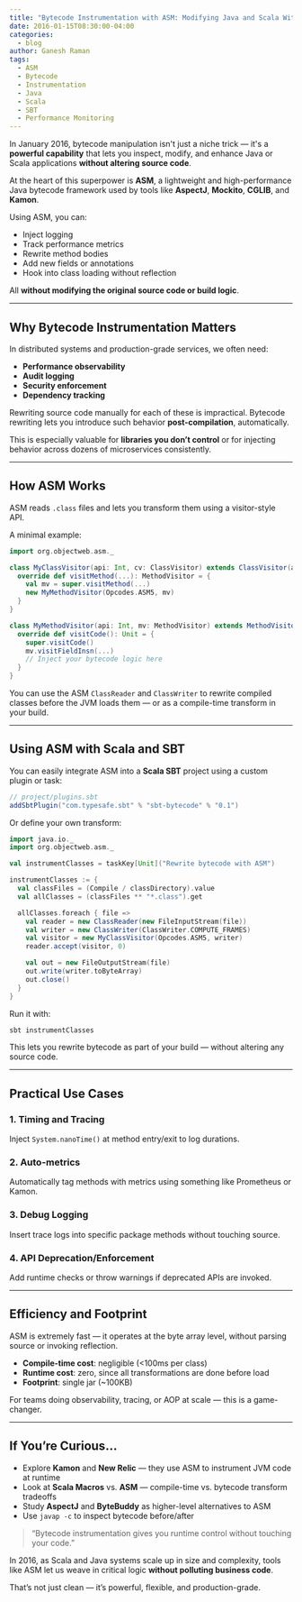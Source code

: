 ```yaml
---
title: "Bytecode Instrumentation with ASM: Modifying Java and Scala Without Touching the Code"
date: 2016-01-15T08:30:00-04:00
categories:
  - blog
author: Ganesh Raman
tags:
  - ASM
  - Bytecode
  - Instrumentation
  - Java
  - Scala
  - SBT
  - Performance Monitoring
---
```


In January 2016, bytecode manipulation isn't just a niche trick — it's a **powerful capability** that lets you inspect, modify, and enhance Java or Scala applications **without altering source code**.

At the heart of this superpower is **ASM**, a lightweight and high-performance Java bytecode framework used by tools like **AspectJ**, **Mockito**, **CGLIB**, and **Kamon**.

Using ASM, you can:

- Inject logging
- Track performance metrics
- Rewrite method bodies
- Add new fields or annotations
- Hook into class loading without reflection

All **without modifying the original source code or build logic**.

---

## Why Bytecode Instrumentation Matters

In distributed systems and production-grade services, we often need:

- **Performance observability**
- **Audit logging**
- **Security enforcement**
- **Dependency tracking**

Rewriting source code manually for each of these is impractical. Bytecode rewriting lets you introduce such behavior **post-compilation**, automatically.

This is especially valuable for **libraries you don’t control** or for injecting behavior across dozens of microservices consistently.

---

## How ASM Works

ASM reads `.class` files and lets you transform them using a visitor-style API.

A minimal example:

```scala
import org.objectweb.asm._

class MyClassVisitor(api: Int, cv: ClassVisitor) extends ClassVisitor(api, cv) {
  override def visitMethod(...): MethodVisitor = {
    val mv = super.visitMethod(...)
    new MyMethodVisitor(Opcodes.ASM5, mv)
  }
}

class MyMethodVisitor(api: Int, mv: MethodVisitor) extends MethodVisitor(api, mv) {
  override def visitCode(): Unit = {
    super.visitCode()
    mv.visitFieldInsn(...)
    // Inject your bytecode logic here
  }
}
```

You can use the ASM `ClassReader` and `ClassWriter` to rewrite compiled classes before the JVM loads them — or as a compile-time transform in your build.

---

## Using ASM with Scala and SBT

You can easily integrate ASM into a **Scala SBT** project using a custom plugin or task:

```scala
// project/plugins.sbt
addSbtPlugin("com.typesafe.sbt" % "sbt-bytecode" % "0.1")
```

Or define your own transform:

```scala
import java.io._
import org.objectweb.asm._

val instrumentClasses = taskKey[Unit]("Rewrite bytecode with ASM")

instrumentClasses := {
  val classFiles = (Compile / classDirectory).value
  val allClasses = (classFiles ** "*.class").get

  allClasses.foreach { file =>
    val reader = new ClassReader(new FileInputStream(file))
    val writer = new ClassWriter(ClassWriter.COMPUTE_FRAMES)
    val visitor = new MyClassVisitor(Opcodes.ASM5, writer)
    reader.accept(visitor, 0)

    val out = new FileOutputStream(file)
    out.write(writer.toByteArray)
    out.close()
  }
}
```

Run it with:

```bash
sbt instrumentClasses
```

This lets you rewrite bytecode as part of your build — without altering any source code.

---

## Practical Use Cases

### 1. **Timing and Tracing**
Inject `System.nanoTime()` at method entry/exit to log durations.

### 2. **Auto-metrics**
Automatically tag methods with metrics using something like Prometheus or Kamon.

### 3. **Debug Logging**
Insert trace logs into specific package methods without touching source.

### 4. **API Deprecation/Enforcement**
Add runtime checks or throw warnings if deprecated APIs are invoked.

---

## Efficiency and Footprint

ASM is extremely fast — it operates at the byte array level, without parsing source or invoking reflection.

- **Compile-time cost**: negligible (<100ms per class)
- **Runtime cost**: zero, since all transformations are done before load
- **Footprint**: single jar (~100KB)

For teams doing observability, tracing, or AOP at scale — this is a game-changer.

---

## If You’re Curious…

- Explore **Kamon** and **New Relic** — they use ASM to instrument JVM code at runtime
- Look at **Scala Macros** vs. **ASM** — compile-time vs. bytecode transform tradeoffs
- Study **AspectJ** and **ByteBuddy** as higher-level alternatives to ASM
- Use `javap -c` to inspect bytecode before/after

> “Bytecode instrumentation gives you runtime control without touching your code.”

In 2016, as Scala and Java systems scale up in size and complexity, tools like ASM let us weave in critical logic **without polluting business code**.

That’s not just clean — it’s powerful, flexible, and production-grade.

